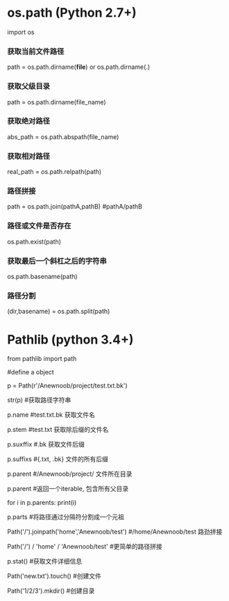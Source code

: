 # os.path (Python 2.7+)

import os

### 获取当前文件路径

path = os.path.dirname(__file__)  or os.path.dirname(.)

### 获取父级目录

path = os.path.dirname(file_name)

### 获取绝对路径

abs_path = os.path.abspath(file_name)

### 获取相对路径

real_path = os.path.relpath(path)

### 路径拼接

path = os.path.join(pathA,pathB) #pathA/pathB

### 路径或文件是否存在

os.path.exist(path)

### 获取最后一个斜杠之后的字符串

os.path.basename(path)

### 路径分割

(dir,basename) = os.path.split(path)


# Pathlib (python 3.4+)

from pathlib import path

#define a object

p = Path(r'/Anewnoob/project/test.txt.bk')

str(p) #获取路径字符串

p.name  #test.txt.bk  获取文件名

p.stem #test.txt  获取除后缀的文件名

p.suxffix #.bk  获取文件后缀

p.suffixs #{.txt, .bk}  文件的所有后缀

p.parent #/Anewnoob/project/  文件所在目录

p.parent #返回一个iterable, 包含所有父目录

for i in p.parents:
    print(i)
    
p.parts #将路径通过分隔符分割成一个元祖

Path('/').joinpath('home','Anewnoob/test')  #/home/Anewnoob/test  路劲拼接

Path('/') / 'home' / 'Anewnoob/test'    #更简单的路径拼接

p.stat()  #获取文件详细信息

Path('new.txt').touch() #创建文件

Path('1/2/3').mkdir()  #创建目录

